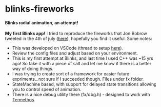 # blinks-fireworks
#### Blinks radial animation, an attempt!

**My first Blinks app!** I tried to reproduce the fireworks that Jon Bobrow tweeted in the 4th of july ([here](https://twitter.com/Move38inc/status/1279143312566476801?s=20)), hopefully you find it useful. Some notes:
 - This was developed on VSCode (thread to setup [here](https://forum.move38.com/t/getting-out-of-arduino/502/21?u=finiteattractor)).
 - Review the config files and adjust based on your environment.
 - This is my first attempt at Blinks, and last time I used C++ was ~15 yrs ago! So take it with a piece of salt and let me know if there is a better way of doing things.
 - I was trying to create sort of a framework for easier future expriments...not sure if I succeeded though. Files under fx folder.
 - StateMachine based, with support for delayed state transitions allowing you to control speed of animation.
 - There is a nice debug utility there (fx/dbg.h) - designed to work with [Termethos](https://www.termethos.com).
